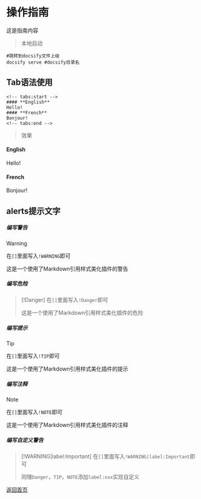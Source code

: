 # 操作指南

这是指南内容  

> 本地启动

```shell
#跳转到docsify文件上级
docsify serve #docsify目录名
```

## Tab语法使用
```shell
<!-- tabs:start -->
#### **English**
Hello!
#### **French**
Bonjour!
<!-- tabs:end -->
```
> 效果
<!-- tabs:start -->

#### **English**

Hello!

#### **French**

Bonjour!

<!-- tabs:end -->

## alerts提示文字

##### 编写警告
> [!WARNING]
> 在`[]`里面写入`!WARNING`即可
>
> 这是一个使用了Markdown引用样式美化插件的警告

##### 编写危险
> [!Danger]
> 在`[]`里面写入`!Danger`即可
>
> 这是一个使用了Markdown引用样式美化插件的危险

##### 编写提示
> [!TIP]
> 在`[]`里面写入`!TIP`即可
>
> 这是一个使用了Markdown引用样式美化插件的提示

##### 编写注释
> [!NOTE]
> 在`[]`里面写入`!NOTE`即可
>
> 这是一个使用了Markdown引用样式美化插件的注释

##### 编写自定义警告
> [!WARNING|label:Important]
> 在`[]`里面写入`!WARNING|label:Important`即可
>
> 同理`Danger`，`TIP`，`NOTE`添加`label:xxx`实现自定义

[返回首页](/)